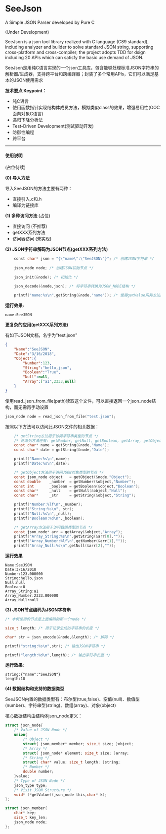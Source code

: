 # SeeJson
A Simple JSON Parser developed by Pure C 

(Under Development)

SeeJson is a json tool library realized with C language (C89 standard), including analyzer and builder to solve standard JSON string, supporting cross-platform and cross-compiler; the project adopts TDD for dsign including 20 APIs which can satisfy the basic use demand of JSON.

SeeJson是用纯C语言实现的一个json工具库，包含能够处理标准JSON字符串的解析器/生成器，支持跨平台和跨编译器；封装了多个常用APIs，它们可以满足基本的JSON使用需求

**技术要点 Keypoint：**<br>
* 纯C语言
* 使用函数指针实现结构体成员方法，模拟类似class的效果，增强易用性(OOC 面向对象C语言)
* 递归下降分析法
* Test-Driven Development(测试驱动开发)
* 防御性编程
* 跨平台
<hr>

#### 使用说明 ####
(占位待续)

**(0) 导入方法**

导入SeeJSON的方法主要有两种：
* 直接引入.c和.h
* 编译为链接库

**(1) 多种访问方法**
(占位)
* 直接访问 (不推荐)
* getXXX系列方法
* 访问器访问 (未实现)

**(2) JSON字符串解码为JSON节点(getXXX系列方法)**
```c
    const char* json = "{\"name\":\"SeeJSON\"}"; /* 创建JSON字符串 */
    
    json_node node; /* 创建JSON初始节点 */
    
    json_init(&node); /* 初始化 */
    
    json_decode(&node,json); /* 将字符串转换为JSON_NODE结构 */

    printf("name:%s\n",getString(&node,"name")); /* 使用getValue系列方法获取键"name"对应的值 */
```
**运行效果:**
```shell
name:SeeJSON
```

**更复杂的应用(getXXX系列方法)**

有如下JSON文档，名字为"test.json"
```json
{
    "Name":"SeeJSON",
    "Date":"3/16/2018",
    "Object":{
        "Number":123,
        "String":"hello,json",
        "Boolean":"True",
        "Null":null,
        "Array":["a1",2333,null]
    }
}
```
使用read_json_from_file(path)读取这个文件，可以直接返回一个json_node结构，而无需再手动设置
```c
json_node node = read_json_from_file("test.json");
```
按照以下方法可以访问此JSON文件的相关数据：
```c
    /* getString方法用于访问字符串类型的节点 */
    /* 此系列方法还有: getNumber, getNull, getBoolean, getArray, getObject */
    const char* name = getString(&node,"Name");
    const char* date = getString(&node,"Date");

    printf("Name:%s\n",name);
    printf("Date:%s\n",date);

    /* getObject方法用于访问JSON对象类型的节点 */
    const json_node object   = getObject(&node,"Object");
    const double    _number  = getNumber(&object,"Number");
    const int       _boolean = getBoolean(&object,"Boolean");
    const char*     _null    = getNull(&object,"Null");
    const char*     _str     = getString(&object,"String");

    printf("Number:%lf\n",_number);
    printf("String:%s\n",_str);
    printf("Null:%s\n",_null);
    printf("Boolean:%d\n",_boolean);

    /* getArray方法用于访问数组类型的节点 */
    const json_node* arr = getArray(&object,"Array");
    printf("Array_String:%s\n",getString(&arr[0],""));
    printf("Array_Number:%lf\n",getNumber(&arr[1],""));
    printf("Array_Null:%s\n",getNull(&arr[2],""));
```
**运行效果**
```shell
Name:SeeJSON
Date:3/16/2018
Number:123.000000
String:hello,json
Null:null
Boolean:0
Array_String:a1
Array_Number:2333.000000
Array_Null:null
```

**(3) JSON节点编码为JSON字符串**
```c
/* 本例使用的节点是上面编码的那一个node */

size_t length; /* 用于记录生成的字符串的长度 */

char* str = json_encode(&node,&length); /* 解码 */

printf("string:%s\n",str); /* 输出JSON字符串 */

printf("length:%d\n",length); /* 输出字符串长度 */
```
**运行效果:**
```shell
string:{"name":"SeeJSON"}
length:18
```

**(4) 数据结构和支持的数据类型**

SeeJSON内置的数据类型有：布尔型(true,false)、空值(null)、数值型(number)、字符串型(string)、数组(array)、对象(object)

核心数据结构由结构体json_node定义：
```c
struct json_node{
    /* Value of JSON Node */
    union{
        /* Object */
        struct{ json_member* member; size_t size; }object;
        /* Array */
        struct{ json_node* element; size_t size; }array;
        /* String */
        struct{ char* value; size_t length; }string;
        /* Number */
        double number;
    }value;
    /* Type of JSON Node */
    json_type type;
    /* Visit JSON Structure */
    void* (*getValue)(json_node this,char* k);
};

struct json_member{
    char* key;
    size_t key_len;
    json_node node;
};
```
